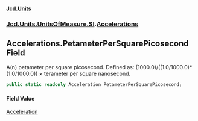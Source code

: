#### [Jcd.Units](index.md 'index')
### [Jcd.Units.UnitsOfMeasure.SI](Jcd.Units.UnitsOfMeasure.SI.md 'Jcd.Units.UnitsOfMeasure.SI').[Accelerations](Accelerations.md 'Jcd.Units.UnitsOfMeasure.SI.Accelerations')

## Accelerations.PetameterPerSquarePicosecond Field

A(n) petameter per square picosecond. Defined as: (1000.0)/((1.0/1000.0)*(1.0/1000.0)) × terameter per square nanosecond.

```csharp
public static readonly Acceleration PetameterPerSquarePicosecond;
```

#### Field Value
[Acceleration](Acceleration.md 'Jcd.Units.UnitTypes.Acceleration')